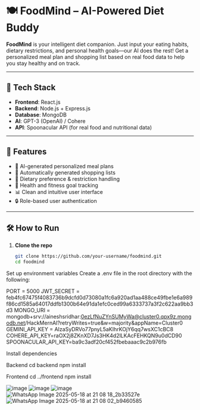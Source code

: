 # 🍽️ FoodMind – AI-Powered Diet Buddy

**FoodMind** is your intelligent diet companion. Just input your eating habits, dietary restrictions, and personal health goals—our AI does the rest! Get a personalized meal plan and shopping list based on real food data to help you stay healthy and on track.

---

## 🧰 Tech Stack

- **Frontend**: React.js
- **Backend**: Node.js + Express.js
- **Database**: MongoDB
- **AI**: GPT-3 (OpenAI) / Cohere
- **API**: Spoonacular API (for real food and nutritional data)

---

## 🚀 Features

- 🧠 AI-generated personalized meal plans  
- 🛒 Automatically generated shopping lists  
- 📝 Dietary preference & restriction handling  
- 🎯 Health and fitness goal tracking  
- 📊 Clean and intuitive user interface  
- 🔒 Role-based user authentication  

---

## 🛠️ How to Run

1. **Clone the repo**
   ```bash
   git clone https://github.com/your-username/foodmind.git
   cd foodmind

Set up environment variables
Create a .env file in the root directory with the following:

PORT = 5000
JWT_SECRET = feb4fc67475f4083736b9dcfd0d73080a1fc6a920ad1aa488ce49fbe1e6a989f86cd1585a64017ddfb1300b64e91da1efc0ced99a6333737a3f2c622aa9bb3d3
MONGO_URI = mongodb+srv://aineshsridhar:0ezLfNuZYnSUMyWa@cluster0.qpx9z.mongodb.net/HackMernAI?retryWrites=true&w=majority&appName=Cluster0
GEMINI_API_KEY = AIzaSyDRVo77pnyL5aKIhrKOjY6qq7wsXC1cBC8
COHERE_API_KEY=raOX2j8ZKnXD7Js3HK4d2lLKAcFEHKQN9u0dCD90
SPOONACULAR_API_KEY=ba9c3adf20cf452fbebaaac9c2b976fb

Install dependencies

Backend
cd backend
npm install

Frontend
cd ../frontend
npm install

![image](https://github.com/user-attachments/assets/8c1ba7f1-1ef2-46a1-9ec9-2cc7ad8379b6)
![image](https://github.com/user-attachments/assets/8550cf6e-ef57-4a1c-870b-465e8e0893b1)
![image](https://github.com/user-attachments/assets/8e9f5eeb-41fe-442b-8c70-e11dcf92162d)
![WhatsApp Image 2025-05-18 at 21 08 18_2b33527e](https://github.com/user-attachments/assets/4eed06fd-dc64-48c6-a9b6-6fb1508974b6)
![WhatsApp Image 2025-05-18 at 21 08 02_b9460585](https://github.com/user-attachments/assets/e4c92273-942a-4c5e-a653-a1460b0e31bd)




